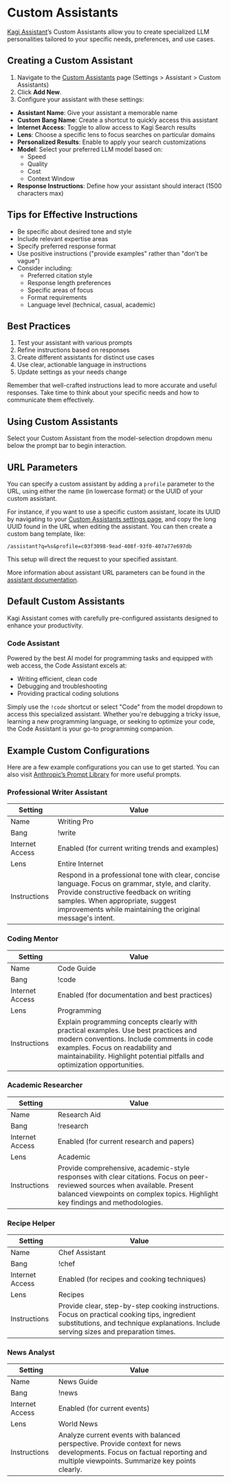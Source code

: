 # Custom Assistants

[Kagi Assistant](./assistant.md)’s Custom Assistants allow you to create specialized LLM personalities tailored to your specific needs, preferences, and use cases.

## Creating a Custom Assistant

1. Navigate to the [Custom Assistants](https://kagi.com/settings/assistant) page (Settings > Assistant > Custom Assistants)
2. Click **Add New**.
3. Configure your assistant with these settings:

- **Assistant Name**: Give your assistant a memorable name
- **Custom Bang Name**: Create a shortcut to quickly access this assistant
- **Internet Access**: Toggle to allow access to Kagi Search results
- **Lens**: Choose a specific lens to focus searches on particular domains
- **Personalized Results**: Enable to apply your search customizations
- **Model**: Select your preferred LLM model based on:
	- Speed
	- Quality
	- Cost
	- Context Window
- **Response Instructions**: Define how your assistant should interact (1500 characters max)

## Tips for Effective Instructions

- Be specific about desired tone and style
- Include relevant expertise areas
- Specify preferred response format
- Use positive instructions ("provide examples" rather than "don't be vague")
- Consider including:
  - Preferred citation style
  - Response length preferences
  - Specific areas of focus
  - Format requirements
  - Language level (technical, casual, academic)

## Best Practices

1. Test your assistant with various prompts
2. Refine instructions based on responses
3. Create different assistants for distinct use cases
4. Use clear, actionable language in instructions
5. Update settings as your needs change

Remember that well-crafted instructions lead to more accurate and useful responses. Take time to think about your specific needs and how to communicate them effectively.

## Using Custom Assistants

Select your Custom Assistant from the model-selection dropdown menu below the prompt bar to begin interaction.

## URL Parameters

You can specify a custom assistant by adding a `profile` parameter to the URL, using either the name (in lowercase format) or the UUID of your custom assistant.

For instance, if you want to use a specific custom assistant, locate its UUID by navigating to your [Custom Assistants settings page](https://kagi.com/settings/assistant), and copy the long UUID found in the URL when editing the assistant. You can then create a custom bang template, like:

```
/assistant?q=%s&profile=c03f3098-9ead-408f-93f0-407a77e697db
```

This setup will direct the request to your specified assistant.

More information about assistant URL parameters can be found in the [assistant documentation](./assistant.md#url-parameters).

## Default Custom Assistants

Kagi Assistant comes with carefully pre-configured assistants designed to enhance your productivity.

### Code Assistant
Powered by the best AI model for programming tasks and equipped with web access, the Code Assistant excels at:

- Writing efficient, clean code
- Debugging and troubleshooting
- Providing practical coding solutions

Simply use the ```!code``` shortcut or select "Code" from the model dropdown to access this specialized assistant. Whether you're debugging a tricky issue, learning a new programming language, or seeking to optimize your code, the Code Assistant is your go-to programming companion.

## Example Custom Configurations

Here are a few example configurations you can use to get started. You can also visit [Anthropic’s Prompt Library](https://docs.anthropic.com/en/prompt-library/library) for more useful prompts.

### Professional Writer Assistant
| Setting | Value |
|---------|-------|
| Name | Writing Pro |
| Bang | !write |
| Internet Access | Enabled (for current writing trends and examples) |
| Lens | Entire Internet |
| Instructions | Respond in a professional tone with clear, concise language. Focus on grammar, style, and clarity. Provide constructive feedback on writing samples. When appropriate, suggest improvements while maintaining the original message's intent. |

### Coding Mentor
| Setting | Value |
|---------|-------|
| Name | Code Guide |
| Bang | !code |
| Internet Access | Enabled (for documentation and best practices) |
| Lens | Programming |
| Instructions | Explain programming concepts clearly with practical examples. Use best practices and modern conventions. Include comments in code examples. Focus on readability and maintainability. Highlight potential pitfalls and optimization opportunities. |

### Academic Researcher
| Setting | Value |
|---------|-------|
| Name | Research Aid |
| Bang | !research |
| Internet Access | Enabled (for current research and papers) |
| Lens | Academic |
| Instructions | Provide comprehensive, academic-style responses with clear citations. Focus on peer-reviewed sources when available. Present balanced viewpoints on complex topics. Highlight key findings and methodologies. |

### Recipe Helper
| Setting | Value |
|---------|-------|
| Name | Chef Assistant |
| Bang | !chef |
| Internet Access | Enabled (for recipes and cooking techniques) |
| Lens | Recipes |
| Instructions | Provide clear, step-by-step cooking instructions. Focus on practical cooking tips, ingredient substitutions, and technique explanations. Include serving sizes and preparation times. |

### News Analyst
| Setting | Value |
|---------|-------|
| Name | News Guide |
| Bang | !news |
| Internet Access | Enabled (for current events) |
| Lens | World News |
| Instructions | Analyze current events with balanced perspective. Provide context for news developments. Focus on factual reporting and multiple viewpoints. Summarize key points clearly. |

